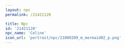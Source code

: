 ```yaml
---
layout: npc
permalink: /21421120

title: Npc
id: '21421120'
npc_name: 'Celine'
icon_url: 'portrait/npc/21000209_m_mermaid02_p.png'
---
```


